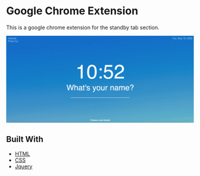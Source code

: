 # Google Chrome Extension

This is a google chrome extension for the standby tab section.

![Image description](/images/project_thumbnail.png)


## Built With

* [HTML](https://developer.mozilla.org/en-US/docs/Web/HTML)
* [CSS](https://developer.mozilla.org/en-US/docs/Web/CSS)
* [Jquery](https://jquery.com/)
